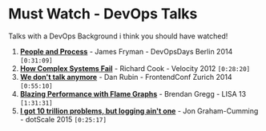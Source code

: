 # Must Watch - DevOps Talks
Talks with a DevOps Background i think you should have watched!  
1. [**People and Process**](https://vimeo.com/album/3093746/video/110484640) - James Fryman - DevOpsDays Berlin 2014 `[0:31:09]`  
2. [**How Complex Systems Fail**](https://www.youtube.com/watch?v=2S0k12uZR14) - Richard Cook - Velocity 2012 `[0:28:20]`  
3. [**We don't talk anymore**](https://www.youtube.com/watch?v=5rtH1OkX_JU) - Dan Rubin - FrontendConf Zurich 2014  `[0:55:10]`  
4. [**Blazing Performance with Flame Graphs**](https://www.youtube.com/watch?v=nZfNehCzGdw) - Brendan Gregg - LISA 13  `[1:31:31]`  
5. [**I got 10 trillion problems, but logging ain't one**](https://www.youtube.com/watch?v=LA-gNoxSLCE) - Jon Graham-Cumming - dotScale 2015  `[0:25:17]`
